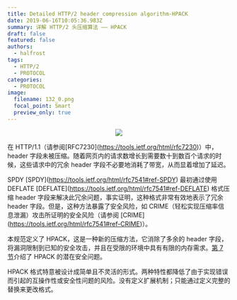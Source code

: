 ```yaml
---
title: Detailed HTTP/2 header compression algorithm-HPACK
date: 2019-06-16T10:05:36.983Z
summary: 详解 HTTP/2 头压缩算法 —— HPACK
draft: false
featured: false
authors:
  - halfrost
tags:
  - HTTP/2
  - PROTOCOL
categories:
  - PROTOCOL
image:
  filename: 132_0.png
  focal_point: Smart
  preview_only: true
---
```

<p align='center'>
<img src='https://img.halfrost.com/Blog/ArticleImage/132_0.png'>
</p>

在 HTTP/1.1（请参阅\[RFC7230](https://tools.ietf.org/html/rfc7230)）中，header 字段未被压缩。随着网页内的请求数增长到需要数十到数百个请求的时候，这些请求中的冗余 header 字段不必要地消耗了带宽，从而显着增加了延迟。

SPDY \[SPDY](https://tools.ietf.org/html/rfc7541#ref-SPDY) 最初通过使用 DEFLATE \[DEFLATE](https://tools.ietf.org/html/rfc7541#ref-DEFLATE) 格式压缩 header 字段来解决此冗余问题，事实证明，这种格式非常有效地表示了冗余 header 字段。但是，这种方法暴露了安全风险，如 CRIME（轻松实现压缩率信息泄漏）攻击所证明的安全风险（请参阅 \[CRIME](https://tools.ietf.org/html/rfc7541#ref-CRIME)）。

本规范定义了 HPACK，这是一种新的压缩方法，它消除了多余的 header 字段，将漏洞限制到已知的安全攻击，并且在受限的环境中具有有限的内存需求。[第 7 节](https://github.com/halfrost/Halfrost-Field/blob/master/contents/Protocol/HTTP:2_Header-Compression.md#1-%E6%8E%A2%E6%B5%8B%E5%8A%A8%E6%80%81%E8%A1%A8%E7%8A%B6%E6%80%81)介绍了 HPACK 的潜在安全问题。

HPACK 格式特意被设计成简单且不灵活的形式。两种特性都降低了由于实现错误而引起的互操作性或安全性问题的风险。没有定义扩展机制；只能通过定义完整的替换来更改格式。